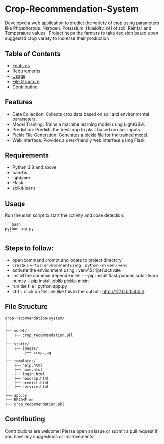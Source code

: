 # Crop-Recommendation-System
Developed a web application to predict the variety of crop using parameters like Phosphorous, NItrogen, Potassium, Humidity, pH of soil, Rainfall and Temperature values . Project helps the farmers to take decision based upon suggested crop variety to increase their production

## Table of Contents

- [Features](#features)
- [Requirements](#requirements)
- [Usage](#usage)
- [File Structure](#file-structure)
- [Contributing](#contributing)

## Features

- Data Collection: Collects crop data based on soil and environmental parameters.
- Model Training: Trains a machine learning model using LightGBM.
- Prediction: Predicts the best crop to plant based on user inputs.
- Pickle File Generation: Generates a pickle file for the trained model.
- Web Interface: Provides a user-friendly web interface using Flask.

## Requirements

- Python 3.8 and above
- pandas
- lightgbm
- Flask
- scikit-learn

## Usage

 Run the main script to start the activity and pose detection:

    ```bash
    python app.py
    ```

## Steps to follow:

  - open command prompt and locate to project directory
  - create a virtual environment using : python -m venv venv
  - activate the environment using : venv\Scripts\activate
  - install the common dependencies : --pip install flask pandas scikit-learn numpy
                                    --pip install joblib pickle-mixin
  - run the file : python app.py
  - ctrl + click on the link like this in the output : http://127.0.0.1:5000/.

## File Structure

```plaintext
crop-recommendation-system/
│
│
├── model/
│   ├── crop_recommendation.pkl
│
├── static/
│   ├── images/
│        ├── crop.jpg
│
├── templates/
│   ├── help.html
│   ├── home.html
│   ├── login.html
│   ├── newcrop.html
│   ├── predict.html
│   ├── service.html
│
├── app.py
├── README.md
├── crop_recommendation.pkl

```

## Contributing
Contributions are welcome! Please open an issue or submit a pull request if you have any suggestions or improvements.

